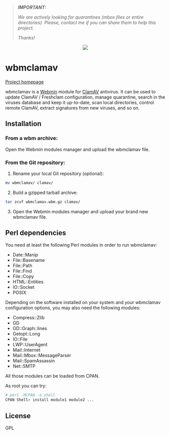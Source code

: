 > ***IMPORTANT:***
>
> _We are actively looking for quarantines (mbox files or entire directories)._
> _Please, contact me if you can share them to help this project._
>
> _Thanks!_

<p align="center"><img src="https://wbmclamav.esaracco.fr/images/wbmclamav.png"/></p>

# wbmclamav

[Project homepage](https://wbmclamav.esaracco.fr)

wbmclamav is a [Webmin](http://www.webmin.com) module for [ClamAV](https://www.clamav.net) antivirus. It can be used to update ClamAV / Freshclam configuration, manage quarantine, search in the viruses database and keep it up-to-date, scan local directories, control remote ClamAV,  extract signatures from new viruses, and so on.

## Installation

### From a wbm archive:

Open the Webmin modules manager and upload the wbmclamav file.

### From the Git repository:

1. Rename your local Git repository (optional):
```bash
mv wbmclamav/ clamav/
```
2. Build a gzipped tarball archive:
```bash
tar zcvf wbmclamav.wbm.gz clamav/
```
3. Open the Webmin modules manager and upload your brand new wbmclamav file.

## Perl dependencies

You need at least the following Perl modules in order to run wbmclamav:

- Date::Manip
- File::Basename
- File::Path
- File::Find
- File::Copy
- HTML::Entities
- IO::Socket
- POSIX

Depending on the software installed on your system and your wbmclamav configuration options, you may also need the following modules:

- Compress::Zlib
- GD
- GD::Graph::lines
- Getopt::Long
- IO::File
- LWP::UserAgent
- Mail::Internet
- Mail::Mbox::MessageParser
- Mail::SpamAssassin
- Net::SMTP

All those modules can be loaded from CPAN.

As root you can try:

```bash
# perl -MCPAN -e shell
CPAN Shell> install module1 module2 ...
```

## License
GPL
